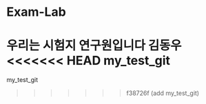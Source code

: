 # Exam-Lab

우리는 시험지 연구원입니다
김동우
<<<<<<< HEAD
my_test_git
=======
my_test_git
>>>>>>> f38726f (add my_test_git)
